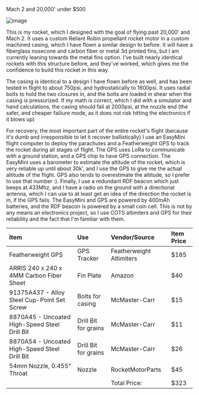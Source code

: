 Mach 2 and 20,000' under $500

![image](https://github.com/user-attachments/assets/21e450f0-e342-4c68-abad-834a23f65ef6)

This is my rocket, which I designed with the goal of flying past 20,000' and Mach 2. It uses a custom Reliant Robin propellant rocket motor in a custom machined casing, which I have flown a similar design to before. It will have a fiberglass nosecone and carbon fiber or metal 3d printed fins, but I am currently leaning towards the metal fins option. I've built nearly identical rockets with this structure before, and they've worked, which gives me the confidence to build this rocket in this way. 

The casing is identical to a design I have flown before as well, and has been tested in flight to about 750psi, and hydrostatically to 1600psi. It uses radial bolts to hold the two closures in, and the bolts are loaded in shear when the casing is pressurized. If my math is correct, which I did with a simulator and hand calculations, the casing should fail at 2000psi, at the nozzle end (the safer, and cheaper failiure mode, as it does not risk hitting the electronics if it blows up)

For recovery, the most important part of the entire rocket's flight (because it's dumb and irresponsible to let it recover ballistically) I use an EasyMini flight computer to deploy the parachutes and a Featherweight GPS to track the rocket during all stages of flight. The GPS uses LoRa to communicate with a ground station, and a GPS chip to have GPS connection. The EasyMini uses a barometer to estimate the altitude of the rocket, which is very reliable up until about 30k', and I use the GPS to give me the actual altitude of the flight. GPS also tends to overestimate the altitude, so I prefer to use that number :). Finally, I use a redundant RDF beacon which just beeps at 433Mhz, and I have a radio on the ground with a directional antenna, which I can use to at least get an idea of the direction the rocket is in, if the GPS fails. The EasyMini and GPS are powered by 400mAh batteries, and the RDF beacon is powered by a small coin cell. This is not by any means an electronics project, so I use COTS altimiters and GPS for their reliability and the fact that I'm familiar with them. 

| Item                                            | Use                  | Vendor/Source            | Item Price   |
|:------------------------------------------------|:---------------------|:-------------------------|:-------------|
| Featherweight GPS                               | GPS Tracker          | Featherweight Altimiters | $185         |
| ARRIS 240 x 240 x 4MM Carbon Fiber Sheet        | Fin Plate            | Amazon                   | $40          |
| 91375A437 - Alloy Steel Cup-Point Set Screw     | Bolts for casing     | McMaster-Carr            | $15          |
| 8870A45 - Uncoated High-Speed Steel Drill Bit   | Drill Bit for grains | McMaster-Carr            | $11          |
| 8870A54 - Uncoated High-Speed Steel Drill Bit   | Drill Bit for grains | McMaster-Carr            | $26          |
| 54mm Nozzle, 0.455" Throat | Nozzle | RocketMotorParts         | $45       |
|                                              |                   | Total Price:             | $323         |
